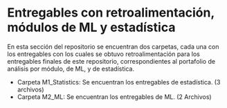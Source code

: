 # Entregables con retroalimentación, módulos de ML y estadística
En esta sección del repositorio se encuentran dos carpetas, cada una con los entregables con los cuales se obtuvo retroalimentación para los entregables finales de este repositorio, correspondientes al portafolio de análisis por módulo, de ML, y de estadística. 

- Carpeta M1_Statistics: Se encuentran los entregables  de estadística. (3 archivos)
- Carpeta M2_ML: Se encuentran los entregables de ML. (2 Archivos)
